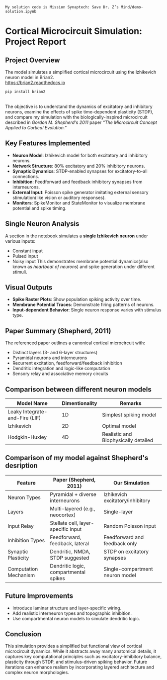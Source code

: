 ``My solution code is Mission Synaptech: Save Dr. Z’s Mind/demo-solution.ipynb``
# Cortical Microcircuit Simulation: Project Report
## Project Overview
The model simulates a simplified cortical microcircuit using the Izhikevich neuron model in Brian2.<Br/> 
https://brian2.readthedocs.io
```bash
pip install brian2
```
<Br/>The objective is to understand the dynamics of excitatory and inhibitory neurons, examine the effects of spike time-dependent plasticity (STDP), and compare my simulation with the biologically-inspired microcircuit described in *Gordon M. Shepherd*'s *2011* paper *“The Microcircuit Concept Applied to Cortical Evolution.”*
## Key Features Implemented
- **Neuron Model**: Izhikevich model for both excitatory and inhibitory neurons.
- **Network Structure**: 80% excitatory and 20% inhibitory neurons.
- **Synaptic Dynamics**: STDP-enabled synapses for excitatory-to-all connections.
- **Inhibition**: Feedforward and feedback inhibitory synapses from interneurons.
- **External Input**: Poisson spike generator imitating external sensory stimulation(like vision or auditory responses).
- **Monitors**: SpikeMonitor and StateMonitor to visualize membrane potential and spike timing.
## Single Neuron Analysis
A section in the notebook simulates a **single Izhikevich neuron** under various inputs:
- Constant input
- Pulsed input
- Noisy input
This demonstrates membrane potential dynamics(also known as *heartbeat of neurons*) and spike generation under different stimuli.
## Visual Outputs
- **Spike Raster Plots**: Show population spiking activity over time.
- **Membrane Potential Traces**: Demonstrate firing patterns of neurons.
- **Input-dependent Behavior**: Single neuron response varies with stimulus type.

## Paper Summary (Shepherd, 2011)
The referenced paper outlines a canonical cortical microcircuit with:
- Distinct layers (3- and 6-layer structures)
- Pyramidal neurons and interneurons
- Recurrent excitation, feedforward/feedback inhibition
- Dendritic integration and logic-like computation
- Sensory relay and associative memory circuits
## Comparison between different neuron models
| Model Name                    | Dimentionality | Remarks                             |
|-------------------------------|----------------|-------------------------------------|
| Leaky Integrate-and-Fire (LIF)|       1D       | Simplest spiking model              |
| Izhikevich                    |       2D       | Optimal model                       |
| Hodgkin-Huxley                |       4D       | Realistic and Biophysically detailed|
## Comparison of my model against Shepherd's desription

| Feature                 | Paper (Shepherd, 2011)                  | Our Simulation                          |
|------------------------|-----------------------------------------|------------------------------------------|
| Neuron Types           | Pyramidal + diverse interneurons        | Izhikevich excitatory/inhibitory         |
| Layers                 | Multi-layered (e.g., neocortex)         | Single-layer                             |
| Input Relay            | Stellate cell, layer-specific input     | Random Poisson input                     |
| Inhibition Types       | Feedforward, feedback, lateral          | Feedforward and feedback only            |
| Synaptic Plasticity    | Dendritic, NMDA, STDP suggested         | STDP on excitatory synapses              |
| Computation Mechanism  | Dendritic logic, compartmental spikes   | Single-compartment neuron model          |

## Future Improvements
- Introduce laminar structure and layer-specific wiring.
- Add realistic interneuron types and topographic inhibition.
- Use compartmental neuron models to simulate dendritic logic.
## Conclusion
This simulation provides a simplified but functional view of cortical microcircuit dynamics. While it abstracts away many anatomical details, it captures key computational principles such as excitatory-inhibitory balance, plasticity through STDP, and stimulus-driven spiking behavior. Future iterations can enhance realism by incorporating layered architecture and complex neuron morphologies.
